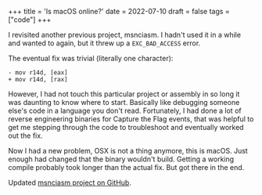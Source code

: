 +++
title = 'Is macOS online?'
date = 2022-07-10
draft = false
tags = ["code"]
+++

I revisited another previous project, msnciasm. I hadn't used it in a while and wanted to again, but it threw up a `EXC_BAD_ACCESS` error. 

The eventual fix was trivial (literally one character):

```Assembly
- mov r14d, [eax]
+ mov r14d, [rax]
```

However, I had not touch this particular project or assembly in so long it was daunting to know where to start. 
Basically like debugging someone else's code in a language you don't read.
Fortunately, I had done a lot of reverse engineering binaries for Capture the Flag events, that was helpful to get me stepping through the code to troubleshoot and eventually worked out the fix.

Now I had a new problem, OSX is not a thing anymore, this is macOS. Just enough had changed that the binary wouldn't build.
Getting a working compile probably took longer than the actual fix. But got there in the end.

Updated [msnciasm project on GitHub](https://github.com/tobyoxborrow/msncsiasm).


